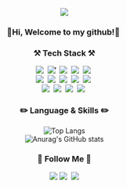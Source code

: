 <div align="center">
<img src="https://capsule-render.vercel.app/api?type=transparent&color=000&height=300&section=header&text=🧑🏿‍💻%20Jungi%20🧑🏿‍💻&fontSize=70&fontColor=FFFFFF" />
</div>
<h3 align="center">👋Hi, Welcome to my github!👋&nbsp
<h3 align="center">⚒️ Tech Stack ⚒️</h3>
<p align="center">
  <img src="https://img.shields.io/badge/C++-00599C?style=flat-square&logo=C%2B%2B&logoColor=white"/></a>&nbsp 
  <img src="https://img.shields.io/badge/Java-007396?style=flat-square&logo=Java&logoColor=white"/></a>&nbsp໋
  <img src="https://img.shields.io/badge/Python-3766AB?style=flat-square&logo=Python&logoColor=white"/></a>&nbsp 
  <img src="https://img.shields.io/badge/Typescript-3178C6?style=flat-square&logo=Typescript&logoColor=white"/></a>&nbsp 
  <img src="https://img.shields.io/badge/KaliLinux-557C94?style=flat-square&logo=KailLinux&logoColor=white"/></a>&nbsp 
  <br>
  <img src="https://img.shields.io/badge/Mysql-E6B91E?style=flat-square&logo=MySql&logoColor=white"/></a>&nbsp 
  <img src="https://img.shields.io/badge/Flask-000000?style=flat-square&logo=Flask&logoColor=white"/></a>&nbsp 
  <img src="https://img.shields.io/badge/Express-000000?style=flat-square&logo=Express&logoColor=white"/></a>&nbsp 
  <img src="https://img.shields.io/badge/Node.js-339933?style=flat-square&logo=Node.js&logoColor=white"/></a>&nbsp 
  <img src="https://img.shields.io/badge/Docker-2496ED?style=flat-square&logo=Docker&logoColor=white"/></a>&nbsp 
   <br>
  <img src="https://img.shields.io/badge/Nginx-009639?style=flat-square&logo=Nginx&logoColor=white"/></a>&nbsp 
  <img src="https://img.shields.io/badge/Figma-F24E1E?style=flat-square&logo=Figma&logoColor=white"/></a>&nbsp 
    <img src="https://img.shields.io/badge/Ubuntu-E95420?style=flat-square&logo=Ubuntu&logoColor=white"/></a>&nbsp
    <img src="https://img.shields.io/badge/StyledComponents-DB7093?style=flat-square&logo=StyledComponents&logoColor=white"/></a>&nbsp
</p>

<h3 align="center">✏️ Language & Skills ✏️</h3>
<div align="center">

![Top Langs](https://github-readme-stats.vercel.app/api/top-langs/?username=noob3er&layout=compact&theme=radical) <br/>
![Anurag's GitHub stats](https://github-readme-stats.vercel.app/api?username=noob3er&show_icons=true&theme=radical)
</div>

<h3 align="center">🌈 Follow Me 🌈</h3>
<p align="center">
   <a href="https://discord.gg/CFhjF5Jq"><img src="https://img.shields.io/badge/Discord-5865F2?style=flat-square&logo=Discord&logoColor=white&link=[https://discord.com/channels/juunggi](https://discord.gg/CFhjF5Jq)"/></a>
  <a href="https://www.instagram.com/rickyqop/"><img src="https://img.shields.io/badge/Instagram-E4405F?style=flat-square&logo=Instagram&logoColor=white&link=https://www.instagram.com/hye_inisfree/"/></a>&nbsp
  <a href="noob3er@gmail.com"><img src="https://img.shields.io/badge/Gmail-d14836?style=flat-square&logo=Gmail&logoColor=white&link=noob3er@gmail.com"/></a>
</p>
